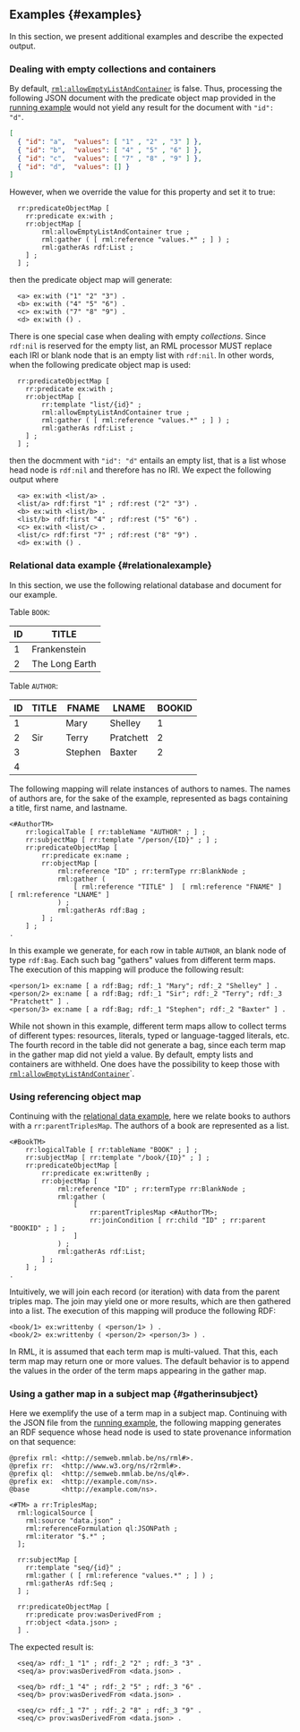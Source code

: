 ## Examples {#examples}

In this section, we present additional examples and describe the expected output.


### Dealing with empty collections and containers

By default, [`rml:allowEmptyListAndContainer`](#rml-allowemptylistandcontainer) is false. 
Thus, processing the following JSON document with the predicate object map provided in the [running example](#runningexample) would not yield any result for the document with `"id": "d"`.

```json
[ 
  { "id": "a",  "values": [ "1" , "2" , "3" ] },
  { "id": "b",  "values": [ "4" , "5" , "6" ] },
  { "id": "c",  "values": [ "7" , "8" , "9" ] },
  { "id": "d",  "values": [] } 
]
```

However, when we override the value for this property and set it to true:

```turtle
  rr:predicateObjectMap [
    rr:predicate ex:with ;
    rr:objectMap [
        rml:allowEmptyListAndContainer true ;
        rml:gather ( [ rml:reference "values.*" ; ] ) ;
        rml:gatherAs rdf:List ;
    ] ;
  ] ;
```

then the predicate object map will generate:

```turtle
  <a> ex:with ("1" "2" "3") .
  <b> ex:with ("4" "5" "6") .
  <c> ex:with ("7" "8" "9") .
  <d> ex:with () .
```

There is one special case when dealing with empty *collections*. Since `rdf:nil` is reserved for the empty list, an RML processor MUST replace each IRI or blank node that is an empty list with `rdf:nil`. 
In other words, when the following predicate object map is used:

```turtle
  rr:predicateObjectMap [
    rr:predicate ex:with ;
    rr:objectMap [
        rr:template "list/{id}" ;
        rml:allowEmptyListAndContainer true ;
        rml:gather ( [ rml:reference "values.*" ; ] ) ;
        rml:gatherAs rdf:List ;
    ] ;
  ] ;
```

then the docmment with `"id": "d"` entails an empty list, that is a list whose head node is `rdf:nil` and therefore has no IRI.
We expect the following output where

```turtle
  <a> ex:with <list/a> .
  <list/a> rdf:first "1" ; rdf:rest ("2" "3") .
  <b> ex:with <list/b> .
  <list/b> rdf:first "4" ; rdf:rest ("5" "6") .
  <c> ex:with <list/c> .
  <list/c> rdf:first "7" ; rdf:rest ("8" "9") .
  <d> ex:with () . 
```


### Relational data example {#relationalexample}

In this section, we use the following relational database and document for our example.

Table `BOOK`:

| ID  | TITLE |
| --- | --- |
|  1  | Frankenstein |
|  2  | The Long Earth |


Table `AUTHOR`:

| ID | TITLE | FNAME | LNAME | BOOKID | 
| --- | --- | --- | --- | --- |
| 1 | | Mary | Shelley | 1 | 
| 2 | Sir | Terry | Pratchett | 2 | 
| 3 | | Stephen | Baxter | 2 | 
| 4 |||||

The following mapping will relate instances of authors to names. The names of authors are, for the sake of the example, represented as bags containing a title, first name, and lastname.

```turtle
<#AuthorTM>
    rr:logicalTable [ rr:tableName "AUTHOR" ; ] ;
    rr:subjectMap [ rr:template "/person/{ID}" ; ] ;
    rr:predicateObjectMap [
        rr:predicate ex:name ;
        rr:objectMap [
            rml:reference "ID" ; rr:termType rr:BlankNode ;
            rml:gather ( 
                [ rml:reference "TITLE" ]  [ rml:reference "FNAME" ]  [ rml:reference "LNAME" ] 
            ) ;
            rml:gatherAs rdf:Bag ;
        ] ;
    ] ;
.
```

In this example we generate, for each row in table `AUTHOR`, an blank node of type `rdf:Bag`. Each such bag "gathers" values from different term maps. The execution of this mapping will produce the following result:

```turtle
<person/1> ex:name [ a rdf:Bag; rdf:_1 "Mary"; rdf:_2 "Shelley" ] . 
<person/2> ex:name [ a rdf:Bag; rdf:_1 "Sir"; rdf:_2 "Terry"; rdf:_3 "Pratchett" ] . 
<person/3> ex:name [ a rdf:Bag; rdf:_1 "Stephen"; rdf:_2 "Baxter" ] .
```

While not shown in this example, different term maps allow to collect terms of different types: resources, literals, typed or language-tagged literals, etc. The fourth record in the table did not generate a bag, since each term map in the gather map did not yield a value. 
By default, empty lists and containers are withheld. One does have the possibility to keep those with [`rml:allowEmptyListAndContainer`](#rml-allowemptylistandcontainer)`.


### Using referencing object map

Continuing with the [relational data example](#relationalexample), here we relate books to authors with a `rr:parentTriplesMap`. The authors of a book are represented as a list.

```turtle
<#BookTM>
    rr:logicalTable [ rr:tableName "BOOK" ; ] ;
    rr:subjectMap [ rr:template "/book/{ID}" ; ] ;
    rr:predicateObjectMap [
        rr:predicate ex:writtenBy ;
        rr:objectMap [
            rml:reference "ID" ; rr:termType rr:BlankNode ;
            rml:gather ( 
                [ 
                    rr:parentTriplesMap <#AuthorTM>;
                    rr:joinCondition [ rr:child "ID" ; rr:parent "BOOKID" ; ] ;
                ] 
            ) ;
            rml:gatherAs rdf:List;
        ] ;
    ] ;
.
```

Intuitively, we will join each record (or iteration) with data from the parent triples map. The join may yield one or more results, which are then gathered into a list. The execution of this mapping will produce the following RDF:

```turtle
<book/1> ex:writtenby ( <person/1> ) . 
<book/2> ex:writtenby ( <person/2> <person/3> ) .
```

In RML, it is assumed that each term map is multi-valued. That this, each term map may return one or more values. The default behavior is to append the values in the order of the term maps appearing in the gather map.


### Using a gather map in a subject map {#gatherinsubject}

Here we exemplify the use of a term map in a subject map. Continuing with the JSON file from the [running example](#runningexample), the following mapping generates an RDF sequence whose head node is used to state provenance information on that sequence:

```turtle
@prefix rml: <http://semweb.mmlab.be/ns/rml#>.
@prefix rr:  <http://www.w3.org/ns/r2rml#>.
@prefix ql:  <http://semweb.mmlab.be/ns/ql#>.
@prefix ex:  <http://example.com/ns>.
@base        <http://example.com/ns>.

<#TM> a rr:TriplesMap;
  rml:logicalSource [
    rml:source "data.json" ;
    rml:referenceFormulation ql:JSONPath ;
    rml:iterator "$.*" ;
  ];

  rr:subjectMap [
    rr:template "seq/{id}" ;
    rml:gather ( [ rml:reference "values.*" ; ] ) ;
    rml:gatherAs rdf:Seq ;  
  ] ;
  
  rr:predicateObjectMap [
    rr:predicate prov:wasDerivedFrom ;
    rr:object <data.json> ;
  ] .
```

The expected result is:

```turtle
  <seq/a> rdf:_1 "1" ; rdf:_2 "2" ; rdf:_3 "3" .
  <seq/a> prov:wasDerivedFrom <data.json> .
  
  <seq/b> rdf:_1 "4" ; rdf:_2 "5" ; rdf:_3 "6" .
  <seq/b> prov:wasDerivedFrom <data.json> .
  
  <seq/c> rdf:_1 "7" ; rdf:_2 "8" ; rdf:_3 "9" .
  <seq/c> prov:wasDerivedFrom <data.json> .
```
